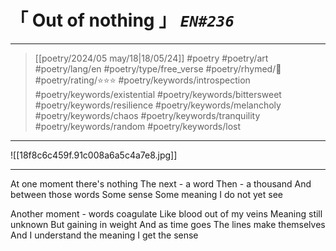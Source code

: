# &#12300; Out of nothing &#12301; *`EN#236`*

---

> [[poetry/2024/05 may/18|18/05/24]]
> #poetry 
> #poetry/art 
> #poetry/lang/en 
> #poetry/type/free_verse 
> #poetry/rhymed/🔴 
> #poetry/rating/⭐⭐⭐ 
> #poetry/keywords/introspection #poetry/keywords/existential #poetry/keywords/bittersweet #poetry/keywords/resilience #poetry/keywords/melancholy #poetry/keywords/chaos #poetry/keywords/tranquility #poetry/keywords/random #poetry/keywords/lost 

---

![[18f8c6c459f.91c008a6a5c4a7e8.jpg]]

---

At one moment there's nothing
The next - a word 
Then - a thousand
And between those words
Some sense
Some meaning
I do not yet see

Another moment - words coagulate
Like blood out of my veins
Meaning still unknown
But gaining in weight
And as time goes
The lines make themselves
And I understand the meaning
I get the sense